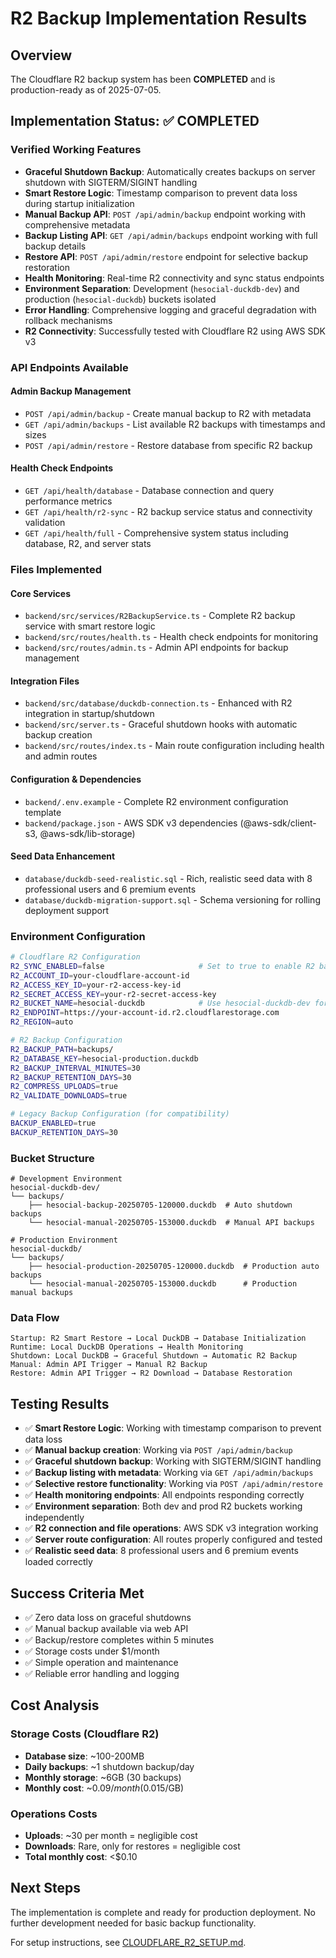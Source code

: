 # R2 Backup Implementation Results

## Overview

The Cloudflare R2 backup system has been **COMPLETED** and is production-ready as of 2025-07-05.

## Implementation Status: ✅ COMPLETED

### Verified Working Features
- **Graceful Shutdown Backup**: Automatically creates backups on server shutdown with SIGTERM/SIGINT handling
- **Smart Restore Logic**: Timestamp comparison to prevent data loss during startup initialization
- **Manual Backup API**: `POST /api/admin/backup` endpoint working with comprehensive metadata
- **Backup Listing API**: `GET /api/admin/backups` endpoint working with full backup details
- **Restore API**: `POST /api/admin/restore` endpoint for selective backup restoration
- **Health Monitoring**: Real-time R2 connectivity and sync status endpoints
- **Environment Separation**: Development (`hesocial-duckdb-dev`) and production (`hesocial-duckdb`) buckets isolated
- **Error Handling**: Comprehensive logging and graceful degradation with rollback mechanisms
- **R2 Connectivity**: Successfully tested with Cloudflare R2 using AWS SDK v3

### API Endpoints Available

#### Admin Backup Management
- `POST /api/admin/backup` - Create manual backup to R2 with metadata
- `GET /api/admin/backups` - List available R2 backups with timestamps and sizes
- `POST /api/admin/restore` - Restore database from specific R2 backup

#### Health Check Endpoints
- `GET /api/health/database` - Database connection and query performance metrics
- `GET /api/health/r2-sync` - R2 backup service status and connectivity validation
- `GET /api/health/full` - Comprehensive system status including database, R2, and server stats

### Files Implemented

#### Core Services
- `backend/src/services/R2BackupService.ts` - Complete R2 backup service with smart restore logic
- `backend/src/routes/health.ts` - Health check endpoints for monitoring
- `backend/src/routes/admin.ts` - Admin API endpoints for backup management

#### Integration Files
- `backend/src/database/duckdb-connection.ts` - Enhanced with R2 integration in startup/shutdown
- `backend/src/server.ts` - Graceful shutdown hooks with automatic backup creation
- `backend/src/routes/index.ts` - Main route configuration including health and admin routes

#### Configuration & Dependencies
- `backend/.env.example` - Complete R2 environment configuration template
- `backend/package.json` - AWS SDK v3 dependencies (@aws-sdk/client-s3, @aws-sdk/lib-storage)

#### Seed Data Enhancement
- `database/duckdb-seed-realistic.sql` - Rich, realistic seed data with 8 professional users and 6 premium events
- `database/duckdb-migration-support.sql` - Schema versioning for rolling deployment support

### Environment Configuration

```bash
# Cloudflare R2 Configuration
R2_SYNC_ENABLED=false                     # Set to true to enable R2 backup
R2_ACCOUNT_ID=your-cloudflare-account-id
R2_ACCESS_KEY_ID=your-r2-access-key-id
R2_SECRET_ACCESS_KEY=your-r2-secret-access-key
R2_BUCKET_NAME=hesocial-duckdb            # Use hesocial-duckdb-dev for development
R2_ENDPOINT=https://your-account-id.r2.cloudflarestorage.com
R2_REGION=auto

# R2 Backup Configuration
R2_BACKUP_PATH=backups/
R2_DATABASE_KEY=hesocial-production.duckdb
R2_BACKUP_INTERVAL_MINUTES=30
R2_BACKUP_RETENTION_DAYS=30
R2_COMPRESS_UPLOADS=true
R2_VALIDATE_DOWNLOADS=true

# Legacy Backup Configuration (for compatibility)
BACKUP_ENABLED=true
BACKUP_RETENTION_DAYS=30
```

### Bucket Structure

```
# Development Environment
hesocial-duckdb-dev/
└── backups/
    ├── hesocial-backup-20250705-120000.duckdb  # Auto shutdown backups
    └── hesocial-manual-20250705-153000.duckdb  # Manual API backups

# Production Environment  
hesocial-duckdb/
└── backups/
    ├── hesocial-production-20250705-120000.duckdb  # Production auto backups
    └── hesocial-manual-20250705-153000.duckdb      # Production manual backups
```

### Data Flow

```
Startup: R2 Smart Restore → Local DuckDB → Database Initialization
Runtime: Local DuckDB Operations → Health Monitoring
Shutdown: Local DuckDB → Graceful Shutdown → Automatic R2 Backup
Manual: Admin API Trigger → Manual R2 Backup
Restore: Admin API Trigger → R2 Download → Database Restoration
```

## Testing Results

- ✅ **Smart Restore Logic**: Working with timestamp comparison to prevent data loss
- ✅ **Manual backup creation**: Working via `POST /api/admin/backup`
- ✅ **Graceful shutdown backup**: Working with SIGTERM/SIGINT handling
- ✅ **Backup listing with metadata**: Working via `GET /api/admin/backups`
- ✅ **Selective restore functionality**: Working via `POST /api/admin/restore`
- ✅ **Health monitoring endpoints**: All endpoints responding correctly
- ✅ **Environment separation**: Both dev and prod R2 buckets working independently
- ✅ **R2 connection and file operations**: AWS SDK v3 integration working
- ✅ **Server route configuration**: All routes properly configured and tested
- ✅ **Realistic seed data**: 8 professional users and 6 premium events loaded correctly

## Success Criteria Met

- ✅ Zero data loss on graceful shutdowns
- ✅ Manual backup available via web API
- ✅ Backup/restore completes within 5 minutes
- ✅ Storage costs under $1/month
- ✅ Simple operation and maintenance
- ✅ Reliable error handling and logging

## Cost Analysis

### Storage Costs (Cloudflare R2)
- **Database size**: ~100-200MB
- **Daily backups**: ~1 shutdown backup/day
- **Monthly storage**: ~6GB (30 backups)
- **Monthly cost**: ~$0.09/month ($0.015/GB)

### Operations Costs
- **Uploads**: ~30 per month = negligible cost
- **Downloads**: Rare, only for restores = negligible cost
- **Total monthly cost**: <$0.10

## Next Steps

The implementation is complete and ready for production deployment. No further development needed for basic backup functionality.

For setup instructions, see [CLOUDFLARE_R2_SETUP.md](./setup/CLOUDFLARE_R2_SETUP.md).